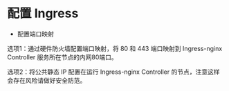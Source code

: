 # 配置 Ingress

* 配置端口映射

选项1：通过硬件防火墙配置端口映射，将 80 和 443 端口映射到 Ingress-nginx Controller 服务所在节点的内网80端口。

选项2：将公共静态 IP 配置在运行 Ingress-nginx Controller 的节点，注意这样会存在风险请做好安全防范。
